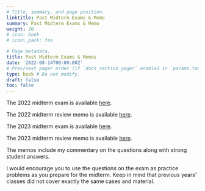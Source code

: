 ```yaml
---
# Title, summary, and page position.
linktitle: Past Midterm Exams & Memo
summary: Past Midterm Exams & Memo
weight: 20
# icon: book
# icon\_pack: fas

# Page metadata.
title: Past Midterm Exams & Memos
date: '2022-08-14T00:00:00Z'
# Prev/next pager order (if `docs_section_pager` enabled in `params.toml`)
type: book # Do not modify.
draft: false
toc: false
---
```


The 2022 midterm exam is available [here](/../../torts2025-material/past-exam/midterm2022.pdf).

The 2022 midterm review memo is available [here](/../../torts2023-material/past-exam/midterm-memo2022.pdf). 

The 2023 midterm exam is available [here](/../../torts2023-material/past-exam/midterm2023.pdf).

The 2023 midterm review memo is available [here](/../../torts2023-material/past-exam/midterm-memo2023.pdf). 

The memos include my commentary on the questions along with strong student answers.

I would encourage you to use the questions on the exam as practice problems as you prepare for the midterm. Keep in mind that previous years' classes did not cover exactly the same cases and material.